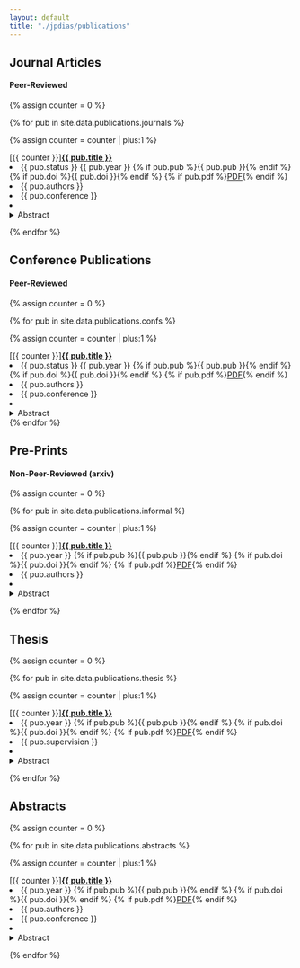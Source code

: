 ```yaml
---
layout: default
title: "./jpdias/publications"
---
```


## Journal Articles

#### Peer-Reviewed

{% assign counter = 0 %}

{% for pub in site.data.publications.journals %}

{% assign counter = counter | plus:1 %}

<div class="pub-item">
<div class="pub-title"><span>[{{ counter }}]</span><a href="{{ pub.url }}" _target="blank"><b>{{ pub.title }}</b></a><br></div>
<li><span class="shield shield-grey"><span><i class="ri-refresh-line"></i> </span>{{ pub.status }}</span>
    <span class="shield shield-blue"><span><i class="ri-calendar-event-line"></i></span>{{ pub.year }}</span>
    {% if pub.pub %}<span class="shield shield-green"><span><i class="ri-book-3-line"></i></span>{{ pub.pub }}</span>{% endif %}
    {% if pub.doi %}<span class="shield shield-yellow"><span><i class="ri-fingerprint-line"></i></span>{{ pub.doi }}</span>{% endif %}
    {% if pub.pdf %}<a href="{{ pub.pdf }}" _target="blank" class="shield shield-red"><span><i class="ri-file-pdf-line"></i></span>PDF</a>{% endif %}
    <br>
</li>
<li><i class="ri-group-line"></i> {{ pub.authors }}</li>
<li><i class="ri-book-3-line"></i> {{ pub.conference }}</li>
<li>
  <details class="description-item is-expandable">
    <summary class="description-item-title"> <i class="ri-add-circle-line"></i>  Abstract</summary>
    <div class="description-item">{{ pub.abstract }} <span><a href="/assets/bibtex/{{ pub.bibtex }}" download><i class="ri-file-download-line"></i>&nbsp;bibtex</a></span></div>
  </details>
</li>
</div>

{% endfor %}

## Conference Publications

#### Peer-Reviewed

{% assign counter = 0 %}

{% for pub in site.data.publications.confs %}

{% assign counter = counter | plus:1 %}

<div class="pub-item">
<div class="pub-title"><span>[{{ counter }}]</span><a href="{{ pub.url }}" _target="blank"><b>{{ pub.title }}</b></a><br></div>
<li><span class="shield shield-grey"><span><i class="ri-refresh-line"></i> </span>{{ pub.status }}</span>
    <span class="shield shield-blue"><span><i class="ri-calendar-event-line"></i></span>{{ pub.year }}</span>
    {% if pub.pub %}<span class="shield shield-green"><span><i class="ri-book-3-line"></i></span>{{ pub.pub }}</span>{% endif %}
    {% if pub.doi %}<span class="shield shield-yellow"><span><i class="ri-fingerprint-line"></i></span>{{ pub.doi }}</span>{% endif %}
    {% if pub.pdf %}<a href="{{ pub.pdf }}" _target="blank" class="shield shield-red"><span><i class="ri-file-pdf-line"></i></span>PDF</a>{% endif %}
    <br>
</li>
<li><i class="ri-group-line"></i> {{ pub.authors }}</li>
<li><i class="ri-book-3-line"></i> {{ pub.conference }}</li>
<li>
  <details class="description-item is-expandable">
    <summary class="description-item-title"> <i class="ri-add-circle-line"></i>  Abstract</summary>
    <div class="description-item">{{ pub.abstract }}<span><a href="/assets/bibtex/{{ pub.bibtex }}" download><i class="ri-file-download-line"></i>&nbsp;bibtex</a></span></div>
  </details>
</li>
</div>
{% endfor %}

## Pre-Prints

#### Non-Peer-Reviewed (arxiv)

{% assign counter = 0 %}

{% for pub in site.data.publications.informal %}

{% assign counter = counter | plus:1 %}

<div class="pub-item">
<div class="pub-title"><span>[{{ counter }}]</span><a href="{{ pub.url }}" _target="blank"><b>{{ pub.title }}</b></a><br></div>
<li>
    <span class="shield shield-blue"><span><i class="ri-calendar-event-line"></i></span>{{ pub.year }}</span>
    {% if pub.pub %}<span class="shield shield-green"><span><i class="ri-book-3-line"></i></span>{{ pub.pub }}</span>{% endif %}
    {% if pub.doi %}<span class="shield shield-yellow"><span><i class="ri-fingerprint-line"></i></span>{{ pub.doi }}</span>{% endif %}
    {% if pub.pdf %}<a href="{{ pub.pdf }}" _target="blank" class="shield shield-red"><span><i class="ri-file-pdf-line"></i></span>PDF</a>{% endif %}
    <br>
</li>
<li><i class="ri-group-line"></i> {{ pub.authors }}</li>
<li>
  <details class="description-item is-expandable">
    <summary class="description-item-title"> <i class="ri-add-circle-line"></i>  Abstract</summary>
    <div class="description-item">{{ pub.abstract }}<span><a href="/assets/bibtex/{{ pub.bibtex }}" download><i class="ri-file-download-line"></i>&nbsp;bibtex</a></span></div>
  </details>
</li>
</div>

{% endfor %}

## Thesis

{% assign counter = 0 %}

{% for pub in site.data.publications.thesis %}

{% assign counter = counter | plus:1 %}

<div class="pub-item">
<div class="pub-title"><span>[{{ counter }}]</span><a href="{{ pub.url }}" _target="blank"><b>{{ pub.title }}</b></a><br></div>
<li>
    <span class="shield shield-blue"><span><i class="ri-calendar-event-line"></i></span>{{ pub.year }}</span>
    {% if pub.pub %}<span class="shield shield-green"><span><i class="ri-book-3-line"></i></span>{{ pub.pub }}</span>{% endif %}
    {% if pub.doi %}<span class="shield shield-yellow"><span><i class="ri-fingerprint-line"></i></span>{{ pub.doi }}</span>{% endif %}
    {% if pub.pdf %}<a href="{{ pub.pdf }}" _target="blank" class="shield shield-red"><span><i class="ri-file-pdf-line"></i></span>PDF</a>{% endif %}
    <br>
</li>
<li><i class="ri-group-line"></i> {{ pub.supervision }}</li>
<li>
  <details class="description-item is-expandable">
    <summary class="description-item-title"> <i class="ri-add-circle-line"></i>  Abstract</summary>
    <div class="description-item">{{ pub.abstract }}<span><a href="/assets/bibtex/{{ pub.bibtex }}" download><i class="ri-file-download-line"></i>&nbsp;bibtex</a></span></div>
  </details>
</li>
</div>

{% endfor %}

## Abstracts

{% assign counter = 0 %}

{% for pub in site.data.publications.abstracts %}

{% assign counter = counter | plus:1 %}

<div class="pub-item">
<div class="pub-title"><span>[{{ counter }}]</span><a href="{{ pub.url }}" _target="blank"><b>{{ pub.title }}</b></a><br></div>
<li>
    <span class="shield shield-blue"><span><i class="ri-calendar-event-line"></i></span>{{ pub.year }}</span>
    {% if pub.pub %}<span class="shield shield-green"><span><i class="ri-book-3-line"></i></span>{{ pub.pub }}</span>{% endif %}
    {% if pub.doi %}<span class="shield shield-yellow"><span><i class="ri-fingerprint-line"></i></span>{{ pub.doi }}</span>{% endif %}
    {% if pub.pdf %}<a href="{{ pub.pdf }}" _target="blank" class="shield shield-red"><span><i class="ri-file-pdf-line"></i></span>PDF</a>{% endif %}
    <br>
</li>
<li><i class="ri-group-line"></i> {{ pub.authors }}</li>
<li><i class="ri-book-3-line"></i> {{ pub.conference }}</li>
<li>
  <details class="description-item is-expandable">
    <summary class="description-item-title"> <i class="ri-add-circle-line"></i>  Abstract</summary>
    <div class="description-item">{{ pub.abstract }}<span><a href="/assets/bibtex/{{ pub.bibtex }}" download><i class="ri-file-download-line"></i>&nbsp;bibtex</a></span></div>
  </details>
</li>
</div>

{% endfor %}
